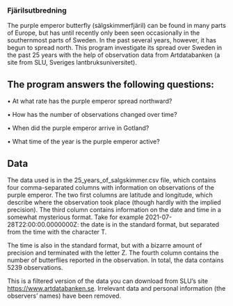 ### Fjärilsutbredning ###
The purple emperor butterfly (sälgskimmerfjäril) can be found in many parts of Europe, but has until recently
only been seen occasionally in the southernmost parts of Sweden. In the past several years, however, it has
begun to spread north. This program investigate its spread over Sweden in the past 25 years with the
help of observation data from Artdatabanken (a site from SLU, Sveriges lantbruksuniversitet).


## The program answers the following questions: ##
• At what rate has the purple emperor spread northward?

• How has the number of observations changed over time?

• When did the purple emperor arrive in Gotland?

• What time of the year is the purple emperor active?

## Data ##
The data used is in the 25_years_of_salgskimmer.csv file, which contains
four comma-separated columns with information on observations of the purple emperor. The two first columns
are latitude and longitude, which describe where the observation took place (though hardly with the implied
precision). The third column contains information on the date and time in a somewhat mysterious format.
Take for example 2021-07-28T22:00:00.0000000Z: the date is in the standard format, but separated from the
time with the character T.

The time is also in the standard format, but with a bizarre amount of precision and
terminated with the letter Z. The fourth column contains the number of butterflies reported in the observation.
In total, the data contains 5239 observations.

This is a filtered version of the data you can download from
SLU’s site https://www.artdatabanken.se. Irrelevant data and personal information (the observers’ names)
have been removed.
